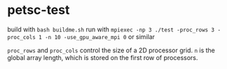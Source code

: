 # petsc-test

build with `bash buildme.sh`
run with `mpiexec -np 3 ./test -proc_rows 3 -proc_cols 1 -n 10 -use_gpu_aware_mpi 0` or similar

`proc_rows` and `proc_cols` control the size of a 2D processor grid. `n` is the global array length, which is stored on the first row of processors.
